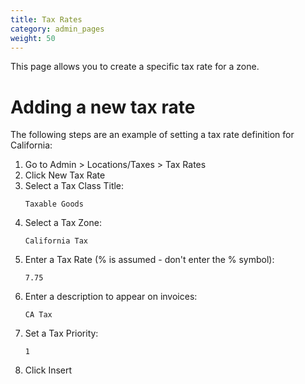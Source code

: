 ```yaml
---
title: Tax Rates
category: admin_pages
weight: 50
---
```


This page allows you to create a specific tax rate for a zone.

# Adding a new tax rate
The following steps are an example of setting a tax rate definition for California:

1. Go to Admin > Locations/Taxes > Tax Rates
1. Click New Tax Rate 
1. Select a Tax Class Title:
    ````
    Taxable Goods
    ````
1. Select a Tax Zone:
    ````
    California Tax
    ````
1. Enter a Tax Rate (% is assumed - don't enter the % symbol):
    ````
    7.75
    ````
1. Enter a description to appear on invoices:
    ````
    CA Tax
    ````
1. Set a Tax Priority:
    ````
    1
    ````
1. Click Insert 
